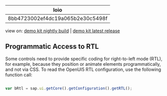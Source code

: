 <!-- loio8bb4723002ef4dc19a065b2e30c5498f -->

| loio |
| -----|
| 8bb4723002ef4dc19a065b2e30c5498f |

<div id="loio">

view on: [demo kit nightly build](https://openui5nightly.hana.ondemand.com/topic/8bb4723002ef4dc19a065b2e30c5498f) | [demo kit latest release](https://sdk.openui5.org/topic/8bb4723002ef4dc19a065b2e30c5498f)</div>

## Programmatic Access to RTL

Some controls need to provide specific coding for right-to-left mode \(RTL\), for example, because they position or animate elements programmatically, and not via CSS. To read the OpenUI5 RTL configuration, use the following function call:

```js

var bRtl = sap.ui.getCore().getConfiguration().getRTL();
```


